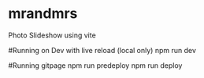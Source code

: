 # mrandmrs
Photo Slideshow using vite

#Running on Dev with live reload (local only)
npm run dev

#Running gitpage
npm run predeploy
npm run deploy